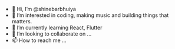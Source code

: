 - 👋 Hi, I’m @shinebarbhuiya
- 👀 I’m interested in coding, making music and building things that matters.
- 🌱 I’m currently learning React, Flutter
- 💞️ I’m looking to collaborate on ...
- 📫 How to reach me ...

<!---
shinebarbhuiya/shinebarbhuiya is a ✨ special ✨ repository because its `README.md` (this file) appears on your GitHub profile.
You can click the Preview link to take a look at your changes.
--->

